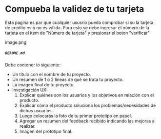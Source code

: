 # Compueba la validez de tu tarjeta

Esta pagina es par que cualquier ususrio pueda comprobar si su la tarjeta de credito es o no es válida. Para esto se debe ingresar el número de la tarjeta en el item de "Número de tarjeta" y presionar el boton "verificar"

image.png



##### `README.md`

Debe contener lo siguiente:

* Un título con el nombre de tu proyecto.
* Un resumen de 1 o 2 líneas de qué se trata tu proyecto.
* La imagen final de tu proyecto.
* Investigación UX:
  1. Explicar quiénes son los usuarios y los objetivos en relación con el
    producto.
  2. Explicar cómo el producto soluciona los problemas/necesidades de dichos
    usuarios.
  3. Luego colocarás la foto de tu primer prototipo en papel.
  4. Agregar un resumen del feedback recibido indicando las mejoras a realizar.
  5. Imagen del prototipo final.

